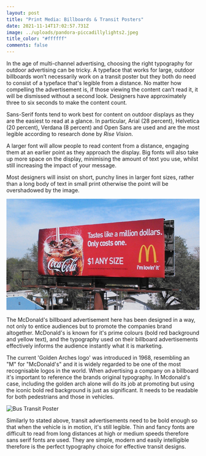 ```yaml
---
layout: post
title: "Print Media: Billboards & Transit Posters"
date: 2021-11-14T17:02:57.731Z
image: ../uploads/pandora-piccadillylights2.jpeg
title_color: "#ffffff"
comments: false
---
```

In the age of multi-channel advertising, choosing the right typography for outdoor advertising can be tricky. A typeface that works for large, outdoor billboards won’t necessarily work on a transit poster but they both do need to consist of a typeface that's legible from a distance. No matter how compelling the advertisement is, if those viewing the content can’t read it, it will be dismissed without a second look. Designers have approximately three to six seconds to make the content count.

Sans-Serif fonts tend to work best for content on outdoor displays as they are the easiest to read at a glance. In particular, Arial (28 percent), Helvetica (20 percent), Verdana (8 percent) and Open Sans are used and are the most legible according to research done by *Rise Vision*.

A larger font will allow people to read content from a distance, engaging them at an earlier point as they approach the display. Big fonts will also take up more space on the display, minimising the amount of text you use, whilst still increasing the impact of your message. 

Most designers will insist on short, punchy lines in larger font sizes, rather than a long body of text in small print otherwise the point will be overshadowed by the image. 

![Mcdonald's Billboard Advert](../uploads/mcdonalds-billboard-advertising-campaign-03-800x460.jpeg)

The McDonald's billboard advertisement here has been designed in a way, not only to entice audiences but to promote the companies brand altogether. McDonald's is known for it's prime colours (bold red background and yellow text), and the typography used on their billboard advertisements effectively informs the audience instantly what it is marketing. 

The current 'Golden Arches logo' was introduced in 1968, resembling an "M" for "McDonald's" and it is widely regarded to be one of the most recognisable logos in the world. When advertising a company on a billboard it's important to reference the brands original typography. In Mcdonald's case, including the golden arch alone will do its job at promoting but using the iconic bold red background is just as significant. It needs to be readable for both pedestrians and those in vehicles. 

![Bus Transit Poster](../uploads/bus_final.png)

Similarly to stated above, transit advertisements need to be bold enough so that when the vehicle is in motion, it's still legible. Thin and fancy fonts are difficult to read from long distances at high or medium speeds therefore sans serif fonts are used. They are simple, modern and easily intelligible therefore is the perfect typography choice for effective transit designs.